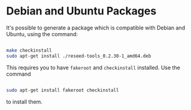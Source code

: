 # Debian and Ubuntu Packages

It's possible to generate a package which is compatible with Debian and Ubuntu,
using the command:

```sh

make checkinstall
sudo apt-get install ./reseed-tools_0.2.30-1_amd64.deb
```

This requires you to have `fakeroot` and `checkinstall` installed. Use the command

```sh

sudo apt-get install fakeroot checkinstall
```

to install them.
